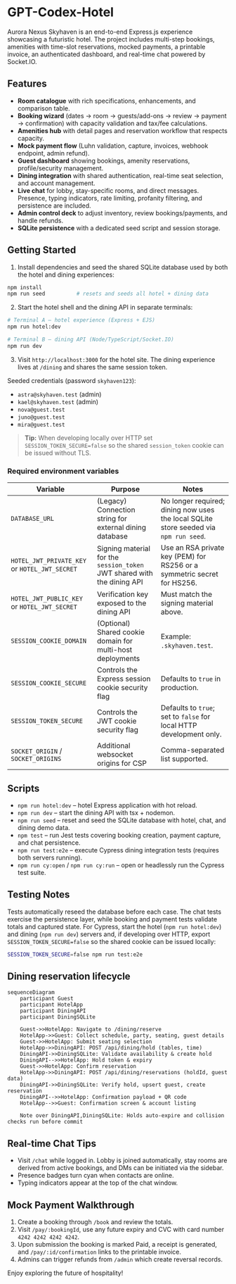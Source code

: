 # GPT-Codex-Hotel

Aurora Nexus Skyhaven is an end-to-end Express.js experience showcasing a futuristic hotel. The project includes multi-step bookings, amenities with time-slot reservations, mocked payments, a printable invoice, an authenticated dashboard, and real-time chat powered by Socket.IO.

## Features

- **Room catalogue** with rich specifications, enhancements, and comparison table.
- **Booking wizard** (dates → room → guests/add-ons → review → payment → confirmation) with capacity validation and tax/fee calculations.
- **Amenities hub** with detail pages and reservation workflow that respects capacity.
- **Mock payment flow** (Luhn validation, capture, invoices, webhook endpoint, admin refund).
- **Guest dashboard** showing bookings, amenity reservations, profile/security management.
- **Dining integration** with shared authentication, real-time seat selection, and account management.
- **Live chat** for lobby, stay-specific rooms, and direct messages. Presence, typing indicators, rate limiting, profanity filtering, and persistence are included.
- **Admin control deck** to adjust inventory, review bookings/payments, and handle refunds.
- **SQLite persistence** with a dedicated seed script and session storage.

## Getting Started

1. Install dependencies and seed the shared SQLite database used by both the hotel and dining experiences:

```bash
npm install
npm run seed          # resets and seeds all hotel + dining data
```

2. Start the hotel shell and the dining API in separate terminals:

```bash
# Terminal A – hotel experience (Express + EJS)
npm run hotel:dev

# Terminal B – dining API (Node/TypeScript/Socket.IO)
npm run dev
```

3. Visit `http://localhost:3000` for the hotel site. The dining experience lives at `/dining` and shares the same session token.

Seeded credentials (password `skyhaven123`):

- `astra@skyhaven.test` (admin)
- `kael@skyhaven.test` (admin)
- `nova@guest.test`
- `juno@guest.test`
- `mira@guest.test`

> **Tip:** When developing locally over HTTP set `SESSION_TOKEN_SECURE=false` so the shared `session_token` cookie can be issued without TLS.

### Required environment variables

| Variable | Purpose | Notes |
| --- | --- | --- |
| `DATABASE_URL` | (Legacy) Connection string for external dining database | No longer required; dining now uses the local SQLite store seeded via `npm run seed`. |
| `HOTEL_JWT_PRIVATE_KEY` or `HOTEL_JWT_SECRET` | Signing material for the `session_token` JWT shared with the dining API | Use an RSA private key (PEM) for RS256 or a symmetric secret for HS256. |
| `HOTEL_JWT_PUBLIC_KEY` or `HOTEL_JWT_SECRET` | Verification key exposed to the dining API | Must match the signing material above. |
| `SESSION_COOKIE_DOMAIN` | (Optional) Shared cookie domain for multi-host deployments | Example: `.skyhaven.test`. |
| `SESSION_COOKIE_SECURE` | Controls the Express session cookie security flag | Defaults to `true` in production. |
| `SESSION_TOKEN_SECURE` | Controls the JWT cookie security flag | Defaults to `true`; set to `false` for local HTTP development only. |
| `SOCKET_ORIGIN` / `SOCKET_ORIGINS` | Additional websocket origins for CSP | Comma-separated list supported. |

## Scripts

- `npm run hotel:dev` – hotel Express application with hot reload.
- `npm run dev` – start the dining API with tsx + nodemon.
- `npm run seed` – reset and seed the SQLite database with hotel, chat, and dining demo data.
- `npm test` – run Jest tests covering booking creation, payment capture, and chat persistence.
- `npm run test:e2e` – execute Cypress dining integration tests (requires both servers running).
- `npm run cy:open` / `npm run cy:run` – open or headlessly run the Cypress test suite.

## Testing Notes

Tests automatically reseed the database before each case. The chat tests exercise the persistence layer, while booking and payment tests validate totals and captured state. For Cypress, start the hotel (`npm run hotel:dev`) and dining (`npm run dev`) servers and, if developing over HTTP, export `SESSION_TOKEN_SECURE=false` so the shared cookie can be issued locally:

```bash
SESSION_TOKEN_SECURE=false npm run test:e2e
```

## Dining reservation lifecycle

```mermaid
sequenceDiagram
    participant Guest
    participant HotelApp
    participant DiningAPI
    participant DiningSQLite

    Guest->>HotelApp: Navigate to /dining/reserve
    HotelApp->>Guest: Collect schedule, party, seating, guest details
    Guest->>HotelApp: Submit seating selection
    HotelApp->>DiningAPI: POST /api/dining/hold (tables, time)
    DiningAPI->>DiningSQLite: Validate availability & create hold
    DiningAPI-->>HotelApp: Hold token & expiry
    Guest->>HotelApp: Confirm reservation
    HotelApp->>DiningAPI: POST /api/dining/reservations (holdId, guest data)
    DiningAPI->>DiningSQLite: Verify hold, upsert guest, create reservation
    DiningAPI-->>HotelApp: Confirmation payload + QR code
    HotelApp-->>Guest: Confirmation screen & account listing

    Note over DiningAPI,DiningSQLite: Holds auto-expire and collision checks run before commit
```

## Real-time Chat Tips

- Visit `/chat` while logged in. Lobby is joined automatically, stay rooms are derived from active bookings, and DMs can be initiated via the sidebar.
- Presence badges turn cyan when contacts are online.
- Typing indicators appear at the top of the chat window.

## Mock Payment Walkthrough

1. Create a booking through `/book` and review the totals.
2. Visit `/pay/:bookingId`, use any future expiry and CVC with card number `4242 4242 4242 4242`.
3. Upon submission the booking is marked Paid, a receipt is generated, and `/pay/:id/confirmation` links to the printable invoice.
4. Admins can trigger refunds from `/admin` which create reversal records.

Enjoy exploring the future of hospitality!
